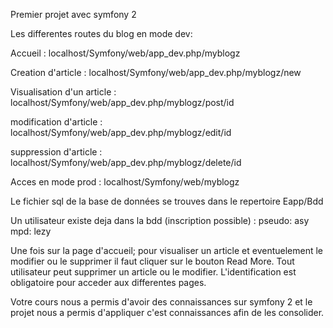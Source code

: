 Premier projet avec symfony 2

Les differentes routes du blog en mode dev:
  
  Accueil : localhost/Symfony/web/app_dev.php/myblogz
  
  Creation d'article : localhost/Symfony/web/app_dev.php/myblogz/new
  
  Visualisation d'un article : localhost/Symfony/web/app_dev.php/myblogz/post/id
  
  modification d'article : localhost/Symfony/web/app_dev.php/myblogz/edit/id
  
  suppression d'article : localhost/Symfony/web/app_dev.php/myblogz/delete/id

Acces en mode prod : localhost/Symfony/web/myblogz

Le fichier sql de la base de données se trouves dans le repertoire Eapp/Bdd

Un utilisateur existe deja dans la bdd (inscription possible) : pseudo: asy mpd: lezy

Une fois sur la page d'accueil; pour visualiser un article et eventuelement le modifier ou le supprimer il faut cliquer sur le bouton Read More. Tout utilisateur peut supprimer un article ou le modifier. L'identification est obligatoire pour acceder aux differentes pages.

Votre cours nous a permis d'avoir des connaissances sur symfony 2 et le projet nous a permis d'appliquer c'est connaissances afin de les consolider.
